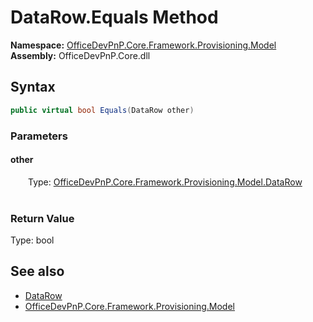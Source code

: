 # DataRow.Equals Method  
  

**Namespace:** [OfficeDevPnP.Core.Framework.Provisioning.Model](OfficeDevPnP.Core.Framework.Provisioning.Model.md)  
**Assembly:** OfficeDevPnP.Core.dll  
## Syntax
```C#
public virtual bool Equals(DataRow other)
```
### Parameters
#### other  
&emsp;&emsp;Type: [OfficeDevPnP.Core.Framework.Provisioning.Model.DataRow](OfficeDevPnP.Core.Framework.Provisioning.Model.DataRow.md)  
&emsp;&emsp;  

  

### Return Value
Type: bool  

## See also
- [DataRow](OfficeDevPnP.Core.Framework.Provisioning.Model.DataRow.md) 
- [OfficeDevPnP.Core.Framework.Provisioning.Model](OfficeDevPnP.Core.Framework.Provisioning.Model.md) 
